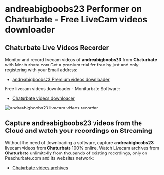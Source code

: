 # andreabigboobs23 Performer on Chaturbate - Free LiveCam videos downloader

## Chaturbate Live Videos Recorder

Monitor and record livecam videos of **andreabigboobs23** from **Chaturbate** with Moniturbate.com
Get a premium trial for free by just and only registering with your Email address:
* [andreabigboobs23 Premium videos downloader](https://moniturbate.com/request-demo-licence-key.html)

Free livecam videos downloader - Moniturbate Software:
* [Chaturbate videos downloader](https://moniturbate.com/moniturbate-download-software.html)

![andreabigboobs23 livecam videos recorder](https://peachurnet.com/templates/moniturbate-software.png)


## Capture andreabigboobs23 videos from the Cloud and watch your recordings on Streaming

Without the need of downloading a software, capture **andreabigboobs23** livecam videos from **Chaturbate** 100% online.
Watch Livecam archives from **Chaturbate** unlimitedly from thousands of existing recordings, only on Peachurbate.com and its websites network:
* [Chaturbate videos archives](https://peachurnet.com/)